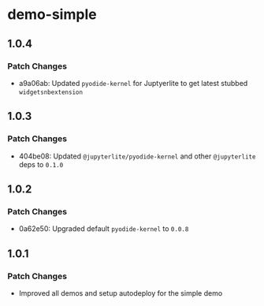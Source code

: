 # demo-simple

## 1.0.4

### Patch Changes

- a9a06ab: Updated `pyodide-kernel` for Juptyerlite to get latest stubbed `widgetsnbextension`

## 1.0.3

### Patch Changes

- 404be08: Updated `@jupyterlite/pyodide-kernel` and other `@jupyterlite` deps to `0.1.0`

## 1.0.2

### Patch Changes

- 0a62e50: Upgraded default `pyodide-kernel` to `0.0.8`

## 1.0.1

### Patch Changes

- Improved all demos and setup autodeploy for the simple demo
